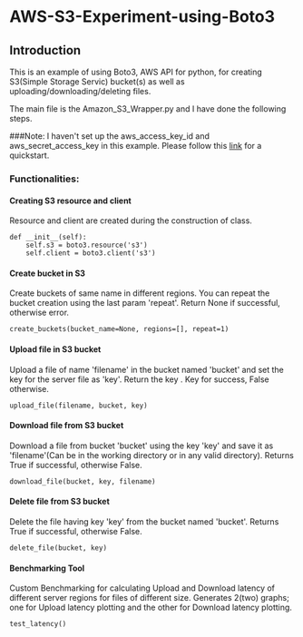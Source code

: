 # AWS-S3-Experiment-using-Boto3

## Introduction
This is an example of using Boto3, AWS API for python, for creating S3(Simple Storage Servic) bucket(s) as well as uploading/downloading/deleting files.

The main file is the Amazon_S3_Wrapper.py and I have done the following steps.

###Note: I haven't set up the aws_access_key_id and aws_secret_access_key in this example. Please follow this [link](https://github.com/boto/boto3) for a quickstart.

### Functionalities: 
#### Creating S3 resource and client
Resource and client are created during the construction of class.
```
def __init__(self):
    self.s3 = boto3.resource('s3')
    self.client = boto3.client('s3')
```
#### Create bucket in S3
Create buckets of same name in different regions. You can repeat the bucket creation using the last param 'repeat'. Return None if successful, otherwise error.

```
create_buckets(bucket_name=None, regions=[], repeat=1)
```
#### Upload file in S3 bucket
Upload a file of name 'filename' in the bucket named 'bucket' and set the key for the server file as 'key'. Return the key . Key for success, False otherwise.

```
upload_file(filename, bucket, key)
```

#### Download file from S3 bucket
Download a file from bucket 'bucket' using the key 'key' and save it as 'filename'(Can be in the working directory or in any valid directory). Returns True if successful, otherwise False.

```
download_file(bucket, key, filename)
```

#### Delete file from S3 bucket
Delete the file having key 'key' from the bucket named 'bucket'. Returns True if successful, otherwise False.

```
delete_file(bucket, key)
```

#### Benchmarking Tool
Custom Benchmarking for calculating Upload and Download latency of different server regions for files of different size. Generates 2(two) graphs; one for Upload latency plotting and the other for Download latency plotting.

```
test_latency()
```
